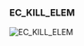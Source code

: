 ### EC_KILL_ELEM

![EC_KILL_ELEM](https://user-images.githubusercontent.com/116869307/214154585-0a3f092a-270e-47aa-ad82-6f643b65be11.png)











































































